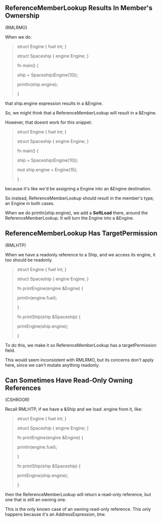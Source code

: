 ## ReferenceMemberLookup Results In Member\'s Ownership

(RMLRMO)

When we do:

> struct Engine { fuel int; }
>
> struct Spaceship { engine Engine; }
>
> fn main() {
>
> ship = Spaceship(Engine(10));
>
> println(ship.engine);
>
> }

that ship.engine expression results in a &Engine.

So, we might think that a ReferenceMemberLookup will result in a
&Engine.

However, that doesnt work for this snippet:

> struct Engine { fuel int; }
>
> struct Spaceship { engine Engine; }
>
> fn main() {
>
> ship = Spaceship(Engine(10));
>
> mut ship.engine = Engine(15);
>
> }

because it\'s like we\'d be assigning a Engine into an &Engine
destination.

So instead, ReferenceMemberLookup should result in the member\'s type,
an Engine in both cases.

When we do println(ship.engine), we add a **SoftLoad** there, around the
ReferenceMemberLookup. It will turn the Engine into a &Engine.

## ReferenceMemberLookup Has TargetPermission

(RMLHTP)

When we have a readonly reference to a Ship, and we access its engine,
it too should be readonly.

> struct Engine { fuel int; }
>
> struct Spaceship { engine Engine; }
>
> fn printEngine(engine &Engine) {
>
> println(engine.fuel);
>
> }
>
> fn printShip(ship &Spaceship) {
>
> printEngine(ship.engine);
>
> }

To do this, we make it so ReferenceMemberLookup has a targetPermission
field.

This would seem inconsistent with RMLRMO, but its concerns don\'t apply
here, since we can\'t mutate anything readonly.

## Can Sometimes Have Read-Only Owning References

(CSHROOR)

Recall RMLHTP, if we have a &Ship and we load .engine from it, like:

> struct Engine { fuel int; }
>
> struct Spaceship { engine Engine; }
>
> fn printEngine(engine &Engine) {
>
> println(engine.fuel);
>
> }
>
> fn printShip(ship &Spaceship) {
>
> printEngine(ship.engine);
>
> }

then the ReferenceMemberLookup will return a read-only reference, but
one that is still an owning one.

This is the only known case of an owning read-only reference. This only
happens because it\'s an AddressExpression, btw.
